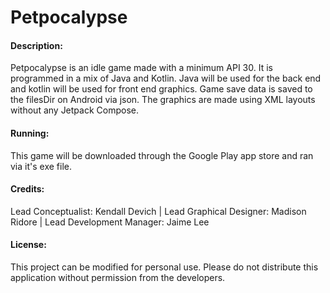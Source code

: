 # Petpocalypse
#### Description:
Petpocalypse is an idle game made with a minimum API 30. It is programmed in a mix of Java and Kotlin. Java will be used for the back end and kotlin will be used for front end graphics. Game save data is saved to the filesDir on Android via json. The graphics are made using XML layouts without any Jetpack Compose.

#### Running: 
This game will be downloaded through the Google Play app store and ran via it's exe file.

#### Credits:
Lead Conceptualist: Kendall Devich | Lead Graphical Designer: Madison Ridore | Lead Development Manager: Jaime Lee

#### License:
This project can be modified for personal use. Please do not distribute this application without permission from the developers.
